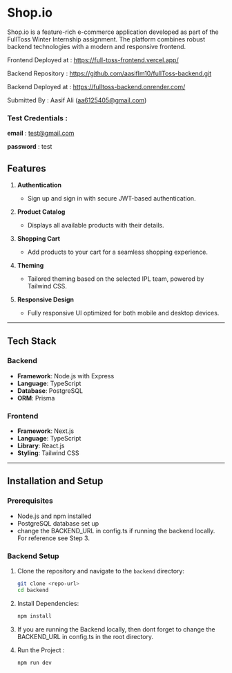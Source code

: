 # Shop.io

Shop.io is a feature-rich e-commerce application developed as part of the FullToss Winter Internship assignment. The platform combines robust backend technologies with a modern and responsive frontend.

Frontend Deployed at : https://full-toss-frontend.vercel.app/

Backend Repository : https://github.com/aasiflm10/fullToss-backend.git

Backend Deployed at : https://fulltoss-backend.onrender.com/

Submitted By : Aasif Ali (aa6125405@gmail.com)


### Test Credentials : 
   **email**  : test@gmail.com

   **password**  : test


## Features
1. **Authentication**  
   - Sign up and sign in with secure JWT-based authentication.

2. **Product Catalog**  
   - Displays all available products with their details.

3. **Shopping Cart**  
   - Add products to your cart for a seamless shopping experience.

4. **Theming**  
   - Tailored theming based on the selected IPL team, powered by Tailwind CSS.

5. **Responsive Design**  
   - Fully responsive UI optimized for both mobile and desktop devices.

---

## Tech Stack

### Backend  
- **Framework**: Node.js with Express  
- **Language**: TypeScript  
- **Database**: PostgreSQL  
- **ORM**: Prisma  

### Frontend  
- **Framework**: Next.js  
- **Language**: TypeScript  
- **Library**: React.js  
- **Styling**: Tailwind CSS  

---

## Installation and Setup

### Prerequisites
- Node.js and npm installed
- PostgreSQL database set up
- change the BACKEND_URL in config.ts if running the backend locally. For reference see Step 3.

### Backend Setup
1. Clone the repository and navigate to the `backend` directory:  
   ```bash
   git clone <repo-url>
   cd backend

2. Install Dependencies: 
   ```bash
   npm install

3. If you are running the Backend locally, then dont forget to change the BACKEND_URL in config.ts in the root directory.

4. Run the Project : 
   ```bash
   npm run dev

